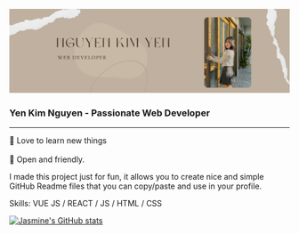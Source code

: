 ![githubcover](https://github.com/ngkimyen/ngkimyen/blob/main/github%20cover.png)

### Yen Kim Nguyen - Passionate Web Developer
<hr>


   💫 Love to learn new things
   <br></br>
   💫 Open and friendly. 
   
   


I made this project just for fun, it allows you to create nice and simple GitHub Readme files that you can copy/paste and use in your profile.

Skills: VUE JS / REACT / JS / HTML / CSS

[![Jasmine's GitHub stats](https://github-readme-stats.vercel.app/api?username=ngkimyen)](https://github.com/anuraghazra/github-readme-stats)





